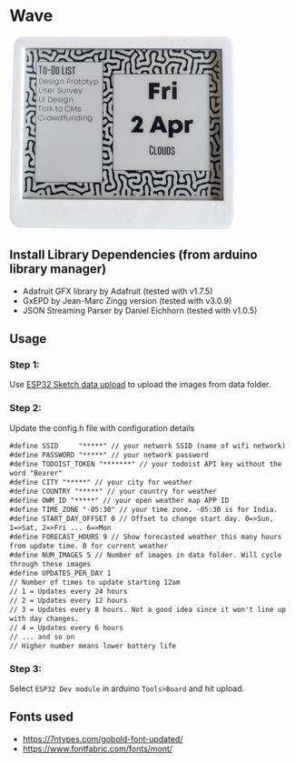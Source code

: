 # Wave

![Full Image](wave_image.png)

## Install Library Dependencies (from arduino library manager)
  - Adafruit GFX library by Adafruit (tested with v1.7.5)
  - GxEPD by Jean-Marc Zingg version (tested with v3.0.9)
  - JSON Streaming Parser by Daniel Eichhorn (tested with v1.0.5)

## Usage
### Step 1:
Use [ESP32 Sketch data upload](https://randomnerdtutorials.com/install-esp32-filesystem-uploader-arduino-ide/) to upload the images from data folder.
### Step 2:
Update the config.h file with configuration details
```
#define SSID     "*****" // your network SSID (name of wifi network)
#define PASSWORD "*****" // your network password
#define TODOIST_TOKEN "*******" // your todoist API key without the word "Bearer"
#define CITY "*****" // your city for weather
#define COUNTRY "*****" // your country for weather
#define OWM_ID "*****" // your open weather map APP ID
#define TIME_ZONE "-05:30" // your time zone. -05:30 is for India.
#define START_DAY_OFFSET 0 // Offset to change start day. 0=>Sun, 1=>Sat, 2=>Fri ... 6=>Mon
#define FORECAST_HOURS 9 // Show forecasted weather this many hours from update time. 0 for current weather
#define NUM_IMAGES 5 // Number of images in data folder. Will cycle through these images
#define UPDATES_PER_DAY 1
// Number of times to update starting 12am
// 1 = Updates every 24 hours 
// 2 = Updates every 12 hours
// 3 = Updates every 8 hours. Not a good idea since it won't line up with day changes.
// 4 = Updates every 6 hours
// ... and so on
// Higher number means lower battery life
```
### Step 3:
Select `ESP32 Dev module` in arduino `Tools>Board` and hit upload.

## Fonts used
- https://7ntypes.com/gobold-font-updated/
- https://www.fontfabric.com/fonts/mont/
